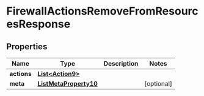

# FirewallActionsRemoveFromResourcesResponse


## Properties

| Name | Type | Description | Notes |
|------------ | ------------- | ------------- | -------------|
|**actions** | [**List&lt;Action9&gt;**](Action9.md) |  |  |
|**meta** | [**ListMetaProperty10**](ListMetaProperty10.md) |  |  [optional] |



